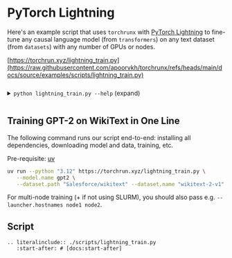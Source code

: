 # PyTorch Lightning

Here's an example script that uses `torchrunx` with [PyTorch Lightning](https://lightning.ai/docs/pytorch/stable/) to fine-tune any causal language model (from `transformers`) on any text dataset (from `datasets`) with any number of GPUs or nodes.

[https://torchrun.xyz/lightning_train.py](https://raw.githubusercontent.com/apoorvkh/torchrunx/refs/heads/main/docs/source/examples/scripts/lightning_train.py)

<details>
  <summary><p style="display: inline-block;"><code class="docutils literal notranslate"><span class="pre">python lightning_train.py --help</span></code></p> (expand)</summary>

  ```{eval-rst}
  .. literalinclude:: ./scripts/lightning_help.txt
  ```
</details>

## Training GPT-2 on WikiText in One Line

The following command runs our script end-to-end: installing all dependencies, downloading model and data, training, etc.

Pre-requisite: [uv](https://docs.astral.sh/uv)

```bash
uv run --python "3.12" https://torchrun.xyz/lightning_train.py \
   --model.name gpt2 \
   --dataset.path "Salesforce/wikitext" --dataset.name "wikitext-2-v1" --dataset.split "train" --dataset.num-samples 80
```

For multi-node training (+ if not using SLURM), you should also pass e.g. `--launcher.hostnames node1 node2`.

## Script

```{eval-rst}
.. literalinclude:: ./scripts/lightning_train.py
   :start-after: # [docs:start-after]
```
